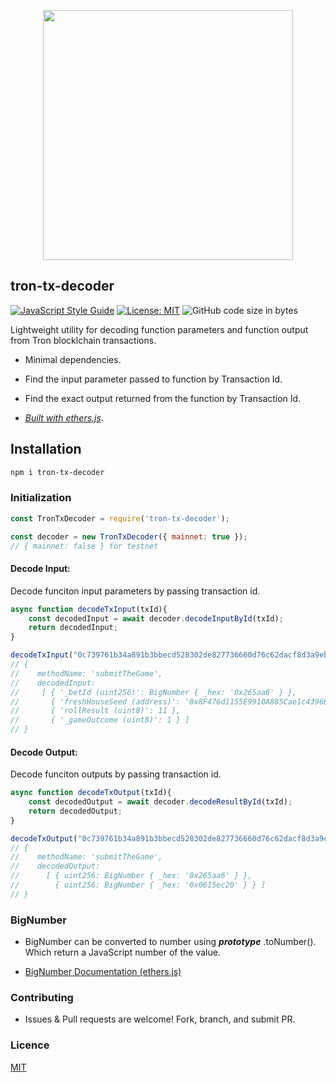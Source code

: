 <p align="center">
<img src="https://tron.network/static/images/logo.png" width=400 />
</p>

## tron-tx-decoder

[![JavaScript Style Guide](https://img.shields.io/badge/code_style-standard-brightgreen.svg)](https://standardjs.com) [![License: MIT](https://img.shields.io/badge/License-MIT-blue.svg)](https://opensource.org/licenses/MIT) ![GitHub code size in bytes](https://img.shields.io/github/languages/code-size/meetsiraja/tron-tx-decoder)

Lightweight utility for decoding function parameters and function output from Tron blocklchain transactions.

- Minimal dependencies.

- Find the input parameter passed to function by Transaction Id.

- Find the exact output returned from the function by Transaction Id.


- _[Built with ethers.js](https://github.com/ethers-io/ethers.js/)_.

## Installation

```bash
npm i tron-tx-decoder
```

### Initialization

```js
const TronTxDecoder = require('tron-tx-decoder');

const decoder = new TronTxDecoder({ mainnet: true });
// { mainnet: false } for testnet
```

#### Decode Input:
Decode funciton input parameters by passing transaction id.
```js
async function decodeTxInput(txId){
    const decodedInput = await decoder.decodeInputById(txId);
    return decodedInput;
}

decodeTxInput("0c739761b34a891b3bbecd528302de827736660d76c62dacf8d3a9ebe7dade08").then(console.log);
// { 
//    methodName: 'submitTheGame',
//    decodedInput: 
//     [ { '_betId (uint256)': BigNumber { _hex: '0x265aa6' } },
//       { 'freshHouseSeed (address)': '0x8F476d1155E9910A885Cae1c4396BDD392c3883E' },
//       { 'rollResult (uint8)': 11 },
//       { '_gameOutcome (uint8)': 1 } ] 
// }
```

#### Decode Output:
Decode funciton outputs by passing transaction id.

```js
async function decodeTxOutput(txId){
    const decodedOutput = await decoder.decodeResultById(txId);
    return decodedOutput;
}

decodeTxOutput("0c739761b34a891b3bbecd528302de827736660d76c62dacf8d3a9ebe7dade08").then(console.log);
// { 
//    methodName: 'submitTheGame',
//    decodedOutput: 
//      [ { uint256: BigNumber { _hex: '0x265aa6' } },
//        { uint256: BigNumber { _hex: '0x0615ec20' } } ] 
// }
```




### BigNumber

- BigNumber can be converted to number using  ***prototype*** .toNumber(). Which return a JavaScript number of the value.

- [BigNumber Documentation (ethers.js)](https://docs.ethers.io/ethers.js/html/api-utils.html#big-numbers)

### Contributing

- Issues & Pull requests are welcome! Fork, branch, and submit PR.

### Licence

[MIT](https://github.com/meetsiraja/tron-tx-decoder/LICENCE.md)


